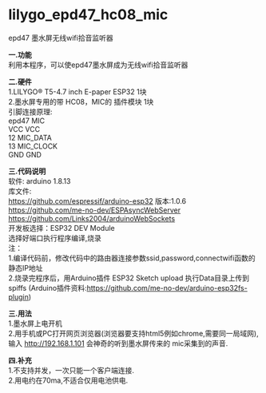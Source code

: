 # lilygo_epd47_hc08_mic
epd47 墨水屏无线wifi拾音监听器<br/>

<b>一.功能</b> <br/>
利用本程序，可以使epd47墨水屏成为无线wifi拾音监听器<br/>

<b>二.硬件</b> <br/>
1.LILYGO® T5-4.7 inch E-paper ESP32 1块 <br/>
2.墨水屏专用的带 HC08，MIC的 插件模块 1块<br/>
引脚连接原理:<br/>
epd47 MIC<br/>
VCC   VCC<br/>
12    MIC_DATA<br/>
13    MIC_CLOCK<br/>
GND   GND<br/>

<b>三.代码说明</b> <br/>
软件: arduino 1.8.13<br/>
库文件:<br/>
https://github.com/espressif/arduino-esp32 版本:1.0.6<br/>
https://github.com/me-no-dev/ESPAsyncWebServer <br/>
https://github.com/Links2004/arduinoWebSockets<br/>
开发板选择：ESP32 DEV Module <br/>
选择好端口执行程序编译,烧录<br/>
注：<br/>
1.编译代码前，修改代码中的路由器连接参数ssid,password,connectwifi函数的静态IP地址<br/>
2.烧录完程序后，用Arduino插件 ESP32 Sketch upload 执行Data目录上传到spiffs (Arduino插件资料:https://github.com/me-no-dev/arduino-esp32fs-plugin)<br/>

<b>三.用法</b> <br/>
1.墨水屏上电开机<br/>
2.用手机或PC打开网页浏览器(浏览器要支持html5例如chrome,需要同一局域网),输入 http://192.168.1.101 会神奇的听到墨水屏传来的 mic采集到的声音.<br/>

<b>四.补充</b> <br/>
1.不支持并发，一次只能一个客户端连接.<br/>
2.用电约在70ma,不适合仅用电池供电.<br/>
